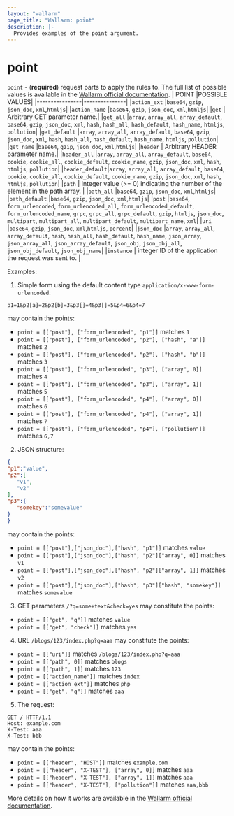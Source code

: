 ```yaml
---
layout: "wallarm"
page_title: "Wallarm: point"
description: |-
  Provides examples of the point argument.
---
```


# point

`point` - (**required**) request parts to apply the rules to. The full list of possible values is available in the [Wallarm official documentation](https://docs.wallarm.com/user-guides/rules/request-processing/#identifying-and-parsing-the-request-parts).
|     POINT      |POSSIBLE VALUES|
|----------------|---------------|
|`action_ext`    |`base64`, `gzip`, `json_doc`, `xml`,`htmljs`|
|`action_name`   |`base64`, `gzip`, `json_doc`, `xml`,`htmljs`|
|`get`           | Arbitrary GET parameter name.|
|`get_all`       |`array`, `array_all`, `array_default`, `base64`, `gzip`, `json_doc`, `xml`, `hash`, `hash_all`, `hash_default`, `hash_name`, `htmljs`, `pollution`|
|`get_default`   |`array`, `array_all`, `array_default`, `base64`, `gzip`, `json_doc`, `xml`, `hash`, `hash_all`, `hash_default`, `hash_name`, `htmljs`, `pollution`|
|`get_name`      |`base64`, `gzip`, `json_doc`, `xml`,`htmljs`|
|`header`        | Arbitrary HEADER parameter name.|
|`header_all`    |`array`, `array_all`, `array_default`, `base64`, `cookie`, `cookie_all`, `cookie_default`, `cookie_name`, `gzip`, `json_doc`, `xml`, `hash`, `htmljs`, `pollution`|
|`header_default`|`array`, `array_all`, `array_default`, `base64`, `cookie`, `cookie_all`, `cookie_default`, `cookie_name`, `gzip`, `json_doc`, `xml`, `hash`, `htmljs`, `pollution`|
|`path`          | Integer value (>= 0) indicating the number of the element in the path array. |
|`path_all`      |`base64`, `gzip`, `json_doc`, `xml`,`htmljs`|
|`path_default`  |`base64`, `gzip`, `json_doc`, `xml`,`htmljs`|
|`post`          |`base64`, `form_urlencoded`, `form_urlencoded_all`, `form_urlencoded_default`, `form_urlencoded_name`, `grpc`, `grpc_all`, `grpc_default`, `gzip`, `htmljs`, `json_doc`, `multipart`, `multipart_all`, `multipart_default`, `multipart_name`, `xml`|
|`uri`           |`base64`, `gzip`, `json_doc`, `xml`,`htmljs`, `percent`|
|`json_doc`   |`array`, `array_all`, `array_default`, `hash`, `hash_all`, `hash_default`, `hash_name`, `json_array`, `json_array_all`, `json_array_default`, `json_obj`, `json_obj_all`, `json_obj_default`, `json_obj_name`|
|`instance`      | integer ID of the application the request was sent to. |

Examples:

1. Simple form using the default content type `application/x-www-form-urlencoded`:
```
p1=1&p2[a]=2&p2[b]=3&p3[]=4&p3[]=5&p4=6&p4=7
```
may contain the points:
* `point = [["post"], ["form_urlencoded", "p1"]]` matches `1`
* `point = [["post"], ["form_urlencoded", "p2"], ["hash", "a"]]` matches `2`
* `point = [["post"], ["form_urlencoded", "p2"], ["hash", "b"]]` matches `3`
* `point = [["post"], ["form_urlencoded", "p3"], ["array", 0]]` matches `4`
* `point = [["post"], ["form_urlencoded", "p3"], ["array", 1]]` matches `5`
* `point = [["post"], ["form_urlencoded", "p4"], ["array", 0]]` matches `6`
* `point = [["post"], ["form_urlencoded", "p4"], ["array", 1]]` matches `7`
* `point = [["post"], ["form_urlencoded", "p4"], ["pollution"]]` matches `6,7`

2. JSON structure:
```json
{
"p1":"value",
"p2":[
   "v1",
   "v2"
],
"p3":{
   "somekey":"somevalue"
}
}
```
may contain the points:
* `point = [["post"],["json_doc"],["hash", "p1"]]` matches `value`
* `point = [["post"],["json_doc"],["hash", "p2"]["array", 0]]` matches `v1`
* `point = [["post"],["json_doc"],["hash", "p2"]["array", 1]]` matches `v2`
* `point = [["post"],["json_doc"],["hash", "p3"]["hash", "somekey"]]` matches `somevalue`

3. GET parameters `/?q=some+text&check=yes` may constitute the points:
* `point = [["get", "q"]]` matches `value`
* `point = [["get", "check"]]` matches `yes`

4. URL `/blogs/123/index.php?q=aaa` may constitute the points:
* `point = [["uri"]]` matches `/blogs/123/index.php?q=aaa`
* `point = [["path", 0]]` matches `blogs`
* `point = [["path", 1]]` matches `123`
* `point = [["action_name"]]` matches `index`
* `point = [["action_ext"]]` matches `php`
* `point = [["get", "q"]]` matches `aaa`

5. The request:
```
GET / HTTP/1.1
Host: example.com
X-Test: aaa
X-Test: bbb
```
may contain the points:
* `point = [["header", "HOST"]]` matches `example.com`
* `point = [["header", "X-TEST"], ["array", 0]]` matches `aaa`
* `point = [["header", "X-TEST"], ["array", 1]]` matches `aaa`
* `point = [["header", "X-TEST"], ["pollution"]]` matches `aaa,bbb`


More details on how it works are available in the [Wallarm official documentation](https://docs.wallarm.com/user-guides/rules/request-processing/).
